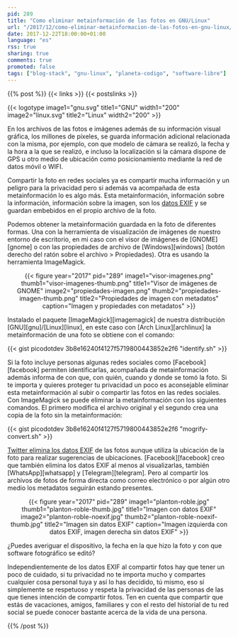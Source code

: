 ```yaml
---
pid: 289
title: "Como eliminar metainformación de las fotos en GNU/Linux"
url: "/2017/12/como-eliminar-metainformacion-de-las-fotos-en-gnu-linux/"
date: 2017-12-22T18:00:00+01:00
language: "es"
rss: true
sharing: true
comments: true
promoted: false
tags: ["blog-stack", "gnu-linux", "planeta-codigo", "software-libre"]
---
```


{{% post %}}
{{< links >}}
{{< postslinks >}}

{{< logotype image1="gnu.svg" title1="GNU" width1="200" image2="linux.svg" title2="Linux" width2="200" >}}

En los archivos de las fotos e imágenes además de su información visual gráfica, los millones de píxeles, se guarda información adicional relacionada con la misma, por ejemplo, con que modelo de cámara se realizó, la fecha y la hora a la que se realizó, e incluso la localización si la cámara dispone de GPS u otro medio de ubicación como posicionamiento mediante la red de datos móvil o WIFI.

Compartir la foto en redes sociales ya es compartir mucha información y un peligro para la privacidad pero si además va acompañada de esta metainformación lo es algo más. Esta metainformación, información sobre la información, información sobre la imagen, son los [datos EXIF](https://es.wikipedia.org/wiki/Exchangeable_image_file_format) y se guardan embebidos en el propio archivo de la foto.

Podemos obtener la metainformación guardada en la foto de diferentes formas. Una con la herramienta de visualización de imágenes de nuestro entorno de escritorio, en mi caso con el visor de imágenes de [GNOME][gnome] o con las propiedades de archivo de [Windows][windows] (botón derecho del ratón sobre el archivo > Propiedades). Otra es usando la herramienta ImageMagick.

<div class="media" style="text-align: center;">
    {{< figure year="2017" pid="289"
        image1="visor-imagenes.png" thumb1="visor-imagenes-thumb.png" title1="Visor de imágenes de GNOME"
        image2="propiedades-imagen.png" thumb2="propiedades-imagen-thumb.png" title2="Propiedades de imagen con metadatos"
        caption="Imagen y propiedades con metadatos" >}}
</div>

Instalado el paquete [ImageMagick][imagemagick] de nuestra distribución [GNU][gnu]/[Linux][linux], en este caso con [Arch Linux][archlinux] la metainformación de una foto se obtiene con el comando:

{{< gist picodotdev 3b8e16240f4127f5719800443852e2f6 "identify.sh" >}}

Si la foto incluye personas algunas redes sociales como [Facebook][facebook] permiten identificarlas, acompañada de metainformación además informa de con que, con quién, cuando y donde se tomó la foto. Si te importa y quieres proteger tu privacidad un poco es aconsejable eliminar esta metainformación al subir o compartir las fotos en las redes sociales. Con ImageMagick se puede eliminar la metainformación con los siguientes comandos. El primero modifica el archivo original y el segundo crea una copia de la foto sin la metainformación:

{{< gist picodotdev 3b8e16240f4127f5719800443852e2f6 "mogrify-convert.sh" >}}

[Twitter elimina los datos EXIF](https://help.twitter.com/es/using-twitter/tweeting-gifs-and-pictures) de las fotos aunque utiliza la ubicación de la foto para realizar sugerencias de ubicaciones. [Facebook][facebook] creo que también elimina los datos EXIF al menos al visualizarlas, también [WhatsApp][whatsapp] y [Telegram][telegram]. Pero al compartir los archivos de fotos de forma directa como correo electrónico o por algún otro medio los metadatos seguirán estando presentes.

<div class="media" style="text-align: center;">
    {{< figure year="2017" pid="289"
        image1="planton-roble.jpg" thumb1="planton-roble-thumb.jpg" title1="Imagen con datos EXIF"
        image2="planton-roble-noexif.jpg" thumb2="planton-roble-noexif-thumb.jpg" title2="Imagen sin datos EXIF"
        caption="Imagen izquierda con datos EXIF, imagen derecha sin datos EXIF" >}}
</div>

¿Puedes averiguar el dispositivo, la fecha en la que hizo la foto y con que software fotográfico se editó?

Independientemente de los datos EXIF al compartir fotos hay que tener un poco de cuidado, si tu privacidad no te importa mucho y compartes cualquier cosa personal tuya y así lo has decidido, tú mismo, eso sí simplemente se respetuoso y respeta la privacidad de las personas de las que tienes intención de compartir fotos. Ten en cuenta que compartir que estás de vacaciones, amigos, familiares y con el resto del historial de tu red social se puede conocer bastante acerca de la vida de una persona.

{{% /post %}}
